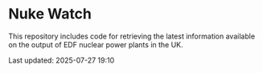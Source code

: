 # Nuke Watch

This repository includes code for retrieving the latest information available on the output of EDF nuclear power plants in the UK.

Last updated: 2025-07-27 19:10